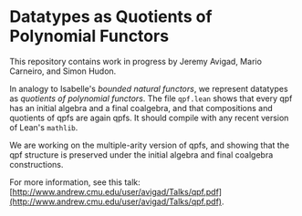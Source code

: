 # Datatypes as Quotients of Polynomial Functors

This repository contains work in progress by Jeremy Avigad, Mario Carneiro, and Simon Hudon.

In analogy to Isabelle's *bounded natural functors*, we represent datatypes as *quotients of polynomial functors*. The file `qpf.lean` shows that every qpf has an initial algebra and a final coalgebra, and that compositions and quotients of qpfs are again qpfs. It should compile with any recent version of Lean's `mathlib`.

We are working on the multiple-arity version of qpfs, and showing that the qpf structure is preserved under the initial algebra and final coalgebra constructions.

For more information, see this talk: [http://www.andrew.cmu.edu/user/avigad/Talks/qpf.pdf](http://www.andrew.cmu.edu/user/avigad/Talks/qpf.pdf).